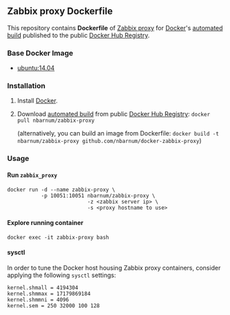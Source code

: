 ## Zabbix proxy Dockerfile

This repository contains **Dockerfile** of [Zabbix proxy](http://www.zabbix.com/) for [Docker](https://www.docker.com/)'s [automated build](https://registry.hub.docker.com/u/nbarnum/zabbix-proxy/) published to the public [Docker Hub Registry](https://registry.hub.docker.com/).

### Base Docker Image

* [ubuntu:14.04](https://registry.hub.docker.com/_/ubuntu/)

### Installation

1. Install [Docker](https://www.docker.com/).

2. Download [automated build](https://registry.hub.docker.com/u/nbarnum/zabbix-proxy/) from public [Docker Hub Registry](https://registry.hub.docker.com/): `docker pull nbarnum/zabbix-proxy`

   (alternatively, you can build an image from Dockerfile: `docker build -t nbarnum/zabbix-proxy github.com/nbarnum/docker-zabbix-proxy`)

### Usage

#### Run `zabbix_proxy`

    docker run -d --name zabbix-proxy \
               -p 10051:10051 nbarnum/zabbix-proxy \
                              -z <zabbix server ip> \
                              -s <proxy hostname to use>

#### Explore running container

    docker exec -it zabbix-proxy bash

#### sysctl

In order to tune the Docker host housing Zabbix proxy containers, consider applying the following `sysctl` settings:

```
kernel.shmall = 4194304
kernel.shmmax = 17179869184
kernel.shmmni = 4096
kernel.sem = 250 32000 100 128
```
